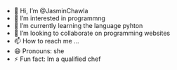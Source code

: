 - 👋 Hi, I’m @JasminChawla
- 👀 I’m interested in programmng
- 🌱 I’m currently learning the language pyhton 
- 💞️ I’m looking to collaborate on programming websites
- 📫 How to reach me ...
- 😄 Pronouns: she
- ⚡ Fun fact: Im a qualified chef

<!---
JasminChawla/JasminChawla is a ✨ special ✨ repository because its `README.md` (this file) appears on your GitHub profile.
You can click the Preview link to take a look at your changes.
--->
